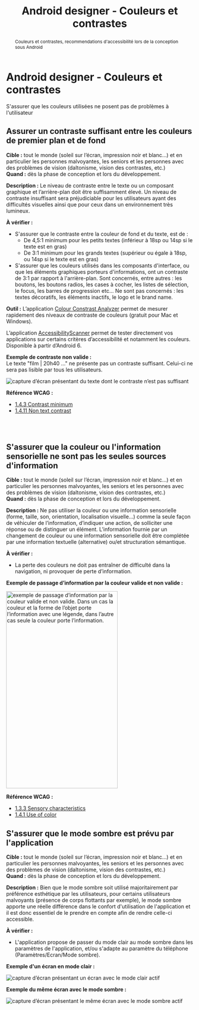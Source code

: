 ﻿---
title: "Android designer - Couleurs et contrastes"
abstract: "Couleurs et contrastes, recommendations d'accessibilité lors de la conception sous Android"
---

# Android designer - Couleurs et contrastes

S'assurer que les couleurs utilisées ne posent pas de problèmes à l'utilisateur

## Assurer un contraste suffisant entre les couleurs de premier plan et de fond

**Cible&nbsp;:** tout le monde (soleil sur l’écran, impression noir et blanc…) et en particulier les personnes malvoyantes, les seniors et les personnes avec des problèmes de vision (daltonisme, vision des contrastes, etc.)  
**Quand&nbsp;:**  dès la phase de conception et lors du développement.

**Description&nbsp;:**
Le niveau de contraste entre le texte ou un composant graphique et l’arrière-plan doit être suffisamment élevé.
Un niveau de contraste insuffisant sera préjudiciable pour les utilisateurs ayant des difficultés visuelles ainsi que pour ceux dans un environnement très lumineux.

**À vérifier&nbsp;:**
- S'assurer que le contraste entre la couleur de fond et du texte, est de :
	- De 4,5:1 minimum pour les petits textes (inférieur à 18sp ou 14sp si le texte est en gras)
	- De 3:1 minimum pour les grands textes (supérieur ou égale à 18sp, ou 14sp si le texte est en gras)
- S'assurer que les couleurs utilisés dans les composants d'interface, ou que les éléments graphiques porteurs d'informations, ont un contraste de 3:1 par rapport à l'arrière-plan. Sont concernés, entre autres : les boutons, les boutons radios, les cases à cocher, les listes de sélection, le focus, les barres de progression etc... Ne sont pas concernés : les textes décoratifs, les éléments inactifs, le logo et le brand name.

**Outil&nbsp;:**
L’application [<span lang="en">Colour Constrast Analyzer</span>](http://www.paciellogroup.com/resources/contrastanalyser/) permet de mesurer rapidement des niveaux de contraste de couleurs (gratuit pour Mac et Windows).  

L’application [<span lang="en">AccessibilityScanner</span>](https://play.google.com/store/apps/details?id=com.google.android.apps.accessibility.auditor&hl=fr) permet de tester directement vos applications sur certains critères d’accessibilité et notamment les couleurs. Disponible à partir d’Android 6.

**Exemple de contraste non valide&nbsp;:**  
Le texte "film | 20h40 …" ne présente pas un contraste suffisant. Celui-ci ne sera pas lisible par tous les utilisateurs.  

![capture d’écran présentant du texte dont le contraste n’est pas suffisant](../../../images/contraste.png)  


**Référence <abbr>WCAG</abbr>&nbsp;:**  
- <a lang="en" href="https://www.w3.org/TR/WCAG22/#contrast-minimum">1.4.3 Contrast minimum</a>
- <a lang="en" href="https://www.w3.org/TR/WCAG22/#non-text-contrast">1.4.11 Non text contrast</a>

<br/><br/>

## S'assurer que la couleur ou l'information sensorielle ne sont pas les seules sources d'information 


**Cible&nbsp;:** tout le monde (soleil sur l’écran, impression noir et blanc…) et en particulier les personnes malvoyantes, les seniors et les personnes avec des problèmes de vision (daltonisme, vision des contrastes, etc.)  
**Quand&nbsp;:**  dès la phase de conception et lors du développement.

**Description&nbsp;:**
Ne pas utiliser la couleur ou une information sensorielle (forme, taille, son, orientation, localisation visuelle…) comme la seule façon de véhiculer de l’information, d’indiquer une action, de solliciter une réponse ou de distinguer un élément. L’information fournie par un changement de couleur ou une information sensorielle doit être complétée par une information textuelle (alternative) ou/et structuration sémantique.

**À vérifier&nbsp;:**

- La perte des couleurs ne doit pas entraîner de difficulté dans la navigation, ni provoquer de perte d’information.
 

**Exemple de passage d’information par la couleur valide et non valide&nbsp;:** 

<img src="../../../images/couleur.png" alt="exemple de passage d’information par la couleur valide et non valide. Dans un cas la couleur et la forme de l’objet porte l’information avec une légende, dans l’autre cas seule la couleur porte l’information." width="300" height="530">


**Référence <abbr>WCAG</abbr>&nbsp;:**  
- <a lang="en" href="https://www.w3.org/TR/WCAG22/#sensory-characteristics">1.3.3 Sensory characteristics</a>
- <a lang="en" href="https://www.w3.org/TR/WCAG22/#use-of-color">1.4.1 Use of color</a>


## S'assurer que le mode sombre est prévu par l'application

**Cible&nbsp;:** tout le monde (soleil sur l’écran, impression noir et blanc…) et en particulier les personnes malvoyantes, les seniors et les personnes avec des problèmes de vision (daltonisme, vision des contrastes, etc.)  
**Quand&nbsp;:**  dès la phase de conception et lors du développement.

**Description&nbsp;:**
Bien que le mode sombre soit utilisé majoritairement par préférence esthétique par les utilisateurs, pour certains utilisateurs malvoyants (présence de corps flottants par exemple), le mode sombre apporte une réelle différence dans le confort d'utilisation de l'application et il est donc essentiel de le prendre en compte afin de rendre celle-ci accessible.

**À vérifier&nbsp;:**
- L'application propose de passer du mode clair au mode sombre dans les paramètres de l'application, et/ou s'adapte au paramètre du téléphone (Paramètres/Ecran/Mode sombre).

**Exemple d'un écran en mode clair&nbsp;:**  

![capture d’écran présentant un écran avec le mode clair actif](../../../images/light_mode.png)  

**Exemple du même écran avec le mode sombre&nbsp;:**  

![capture d’écran présentant le même écran avec le mode sombre actif](../../../images/dark_mode.png)  

<br/><br/>